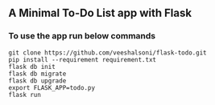 ## A Minimal To-Do List app with Flask

### To use the app run below commands

```
git clone https://github.com/veeshalsoni/flask-todo.git
pip install --requirement requirement.txt
flask db init
flask db migrate
flask db upgrade
export FLASK_APP=todo.py
flask run
```